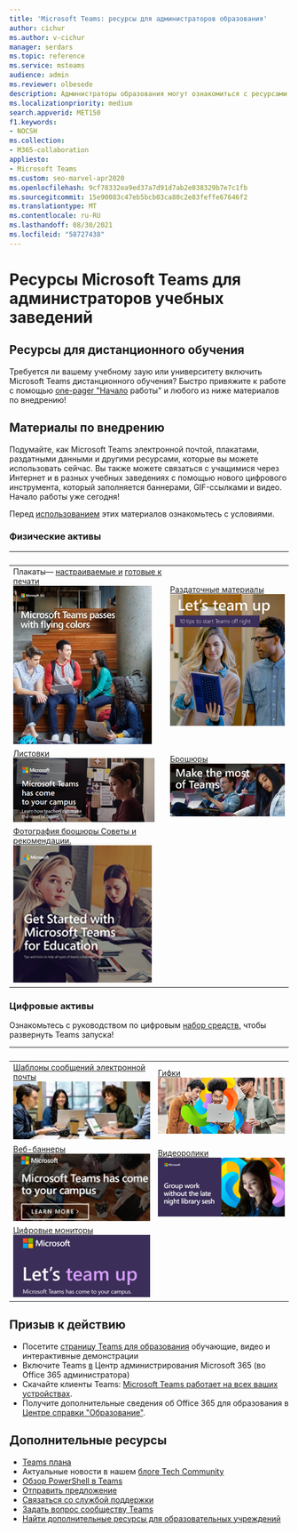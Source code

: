 ```yaml
---
title: 'Microsoft Teams: ресурсы для администраторов образования'
author: cichur
ms.author: v-cichur
manager: serdars
ms.topic: reference
ms.service: msteams
audience: admin
ms.reviewer: olbesede
description: Администраторы образования могут ознакомиться с ресурсами, доступными в Microsoft Teams для обеспечения дистанционного обучения.
ms.localizationpriority: medium
search.appverid: MET150
f1.keywords:
- NOCSH
ms.collection:
- M365-collaboration
appliesto:
- Microsoft Teams
ms.custom: seo-marvel-apr2020
ms.openlocfilehash: 9cf78332ea9ed37a7d91d7ab2e038329b7e7c1fb
ms.sourcegitcommit: 15e90083c47eb5bcb03ca80c2e83feffe67646f2
ms.translationtype: MT
ms.contentlocale: ru-RU
ms.lasthandoff: 08/30/2021
ms.locfileid: "58727438"
---
```

# <a name="microsoft-teams-resources-for-education-admins"></a>Ресурсы Microsoft Teams для администраторов учебных заведений

## <a name="resources-for-remote-learning"></a>Ресурсы для дистанционного обучения

Требуется ли вашему учебному заую или университету включить Microsoft Teams дистанционного обучения? Быстро привяжите к работе с помощью [one-pager "Начало](https://github.com/MicrosoftDocs/OfficeDocs-SkypeForBusiness/blob/live/Teams/downloads/edu-resources/teams-for-education-getting-started-1-pager.pdf?raw=true) работы" и любого из ниже материалов по внедрению!

## <a name="adoption-content"></a>Материалы по внедрению

Подумайте, как Microsoft Teams электронной почтой, плакатами, раздатными данными и другими ресурсами, которые вы можете использовать сейчас. Вы также можете связаться с учащимися через Интернет и в разных учебных заведениях с помощью нового цифрового инструмента, который заполняется баннерами, GIF-ссылками и видео. Начало работы уже сегодня!

Перед [использованием](https://github.com/MicrosoftDocs/OfficeDocs-SkypeForBusiness/blob/live/Teams/downloads/edu-resources/license_agreement_teams_for_education.pdf?raw=true) этих материалов ознакомьтесь с условиями.

### <a name="physical-assets"></a>Физические активы

|&nbsp; | &nbsp; |
|---------|---------|
|Плакаты— [настраиваемые и](https://github.com/MicrosoftDocs/OfficeDocs-SkypeForBusiness/blob/live/Teams/downloads/edu-resources/posters-customizable.zip?raw=true) [готовые к печати](https://github.com/MicrosoftDocs/OfficeDocs-SkypeForBusiness/blob/live/Teams/downloads/edu-resources/posters-print-ready.zip?raw=true)<br>![Фотография плаката.](media/edu-adoption-posters.png)     |[Раздаточные материалы](https://github.com/MicrosoftDocs/OfficeDocs-SkypeForBusiness/blob/live/Teams/downloads/edu-resources/handouts.zip?raw=true)<br>![Фотография раздаток](media/edu-adoption-handouts.png)|
|[Листовки](https://github.com/MicrosoftDocs/OfficeDocs-SkypeForBusiness/blob/live/Teams/downloads/edu-resources/flyers.zip?raw=true)<br>![Фотография листовки.](media/edu-adoption-flyers.png)   |[Брошюры](https://github.com/MicrosoftDocs/OfficeDocs-SkypeForBusiness/blob/live/Teams/downloads/edu-resources/book-adverts.zip?raw=true)<br>![Фотография книги.](media/edu-adoption-book-adverts.png)         |
|[Фотография брошюры Советы и рекомендации.](https://github.com/MicrosoftDocs/OfficeDocs-SkypeForBusiness/blob/live/Teams/downloads/edu-resources/get-started-tips-tricks.zip?raw=true)<br> ![Фотография примера брошюры.](media/edu-adoption-get-started.png)    |

### <a name="digital-assets"></a>Цифровые активы

Ознакомьтесь с руководством по цифровым [набор средств,](https://github.com/MicrosoftDocs/OfficeDocs-SkypeForBusiness/blob/live/Teams/downloads/edu-resources/digital-toolkit-guidance.zip?raw=true) чтобы развернуть Teams запуска! 

| &nbsp; |&nbsp;  |
|---------|---------|
|[Шаблоны сообщений электронной почты](https://github.com/MicrosoftDocs/OfficeDocs-SkypeForBusiness/blob/live/Teams/downloads/edu-resources/email-templates.zip?raw=true)<br> ![Фотография образца раздаток.](media/edu-adoption-email-templates.png)    |[Гифки](https://github.com/MicrosoftDocs/OfficeDocs-SkypeForBusiness/blob/live/Teams/downloads/edu-resources/gifs.zip?raw=true) <br> ![Снимок экрана: GIF](media/edu-adoption-gifs.png)      |
|[Веб-баннеры](https://github.com/MicrosoftDocs/OfficeDocs-SkypeForBusiness/blob/live/Teams/downloads/edu-resources/web-banners.zip?raw=true)<br>![Фотография образца веб-баннера.](media/edu-adoption-web-banners.png)    |[Видеоролики](https://github.com/MicrosoftDocs/OfficeDocs-SkypeForBusiness/blob/live/Teams/downloads/edu-resources/videos.zip?raw=true)<br>![Снимок экрана: образец открываемого видео](media/edu-adoption-videos.png)          |
|[Цифровые мониторы](https://github.com/MicrosoftDocs/OfficeDocs-SkypeForBusiness/blob/live/Teams/downloads/edu-resources/digital-screen-adverts.zip?raw=true)<br>![Фотография цифрового экрана.](media/edu-adoption-digital-screen-adverts.png)   |      |

## <a name="call-to-action"></a>Призыв к действию

- Посетите [страницу Teams для образования](https://www.microsoft.com/en-us/education/products/teams/default.aspx) обучающие, видео и интерактивные демонстрации
- Включите Teams [в](https://portal.office.com/adminportal/home#/Settings/ServicesAndAddIns) Центр администрирования Microsoft 365 (во Office 365 администратора)
- Скачайте клиенты Teams: [Microsoft Teams работает на всех ваших устройствах](https://teams.microsoft.com/downloads).
- Получите дополнительные сведения об Office 365 для образования в [Центре справки "Образование"](https://support.office.com/education).

## <a name="additional-resources"></a>Дополнительные ресурсы

- [Teams плана](https://aka.ms/teamsroadmap)
- Актуальные новости в нашем [блоге Tech Community](https://techcommunity.microsoft.com/t5/Microsoft-Teams-Blog/bg-p/MicrosoftTeamsBlog)
- [Обзор PowerShell в Teams](teams-powershell-overview.md)
- [Отправить предложение](https://aka.ms/eduuservoice)
- [Связаться со службой поддержки](https://aka.ms/o365portal)
- [Задать вопрос сообществу Teams](https://aka.ms/msteamscommunity)
- [Найти дополнительные ресурсы для образовательных учреждений](https://education.microsoft.com/)

